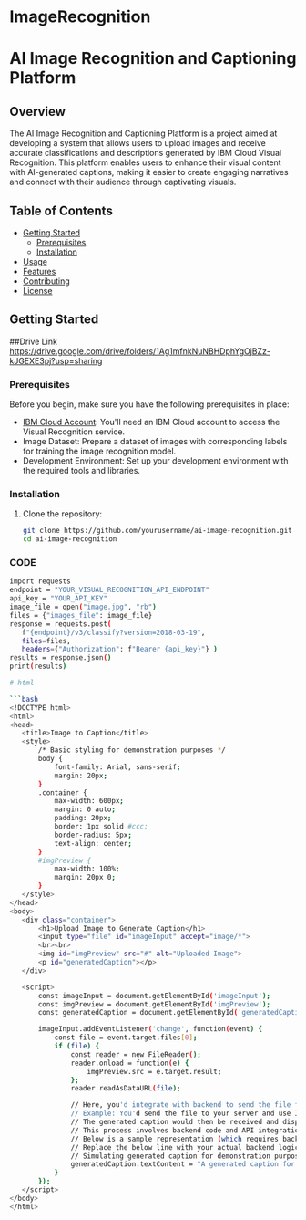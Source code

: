 # ImageRecognition
# AI Image Recognition and Captioning Platform

## Overview

The AI Image Recognition and Captioning Platform is a project aimed at developing a system that allows users to upload images and receive accurate classifications and descriptions generated by IBM Cloud Visual Recognition. This platform enables users to enhance their visual content with AI-generated captions, making it easier to create engaging narratives and connect with their audience through captivating visuals.

## Table of Contents

- [Getting Started](#getting-started)
  - [Prerequisites](#prerequisites)
  - [Installation](#installation)
- [Usage](#usage)
- [Features](#features)
- [Contributing](#contributing)
- [License](#license)

## Getting Started
##Drive Link
https://drive.google.com/drive/folders/1Ag1mfnkNuNBHDphYgOjBZz-kJGEXE3pj?usp=sharing
### Prerequisites

Before you begin, make sure you have the following prerequisites in place:

- [IBM Cloud Account](https://cloud.ibm.com/): You'll need an IBM Cloud account to access the Visual Recognition service.
- Image Dataset: Prepare a dataset of images with corresponding labels for training the image recognition model.
- Development Environment: Set up your development environment with the required tools and libraries.

### Installation

1. Clone the repository:

   ```bash
   git clone https://github.com/yourusername/ai-image-recognition.git
   cd ai-image-recognition
### CODE
 ```bash
import requests
endpoint = "YOUR_VISUAL_RECOGNITION_API_ENDPOINT"
api_key = "YOUR_API_KEY"
image_file = open("image.jpg", "rb")
files = {"images_file": image_file}
response = requests.post(
    f"{endpoint}/v3/classify?version=2018-03-19",
    files=files,
    headers={"Authorization": f"Bearer {api_key}"} )
results = response.json()
print(results)

# html

 ```bash
<!DOCTYPE html>
<html>
<head>
    <title>Image to Caption</title>
    <style>
        /* Basic styling for demonstration purposes */
        body {
            font-family: Arial, sans-serif;
            margin: 20px;
        }
        .container {
            max-width: 600px;
            margin: 0 auto;
            padding: 20px;
            border: 1px solid #ccc;
            border-radius: 5px;
            text-align: center;
        }
        #imgPreview {
            max-width: 100%;
            margin: 20px 0;
        }
    </style>
</head>
<body>
    <div class="container">
        <h1>Upload Image to Generate Caption</h1>
        <input type="file" id="imageInput" accept="image/*">
        <br><br>
        <img id="imgPreview" src="#" alt="Uploaded Image">
        <p id="generatedCaption"></p>
    </div>

    <script>
        const imageInput = document.getElementById('imageInput');
        const imgPreview = document.getElementById('imgPreview');
        const generatedCaption = document.getElementById('generatedCaption');

        imageInput.addEventListener('change', function(event) {
            const file = event.target.files[0];
            if (file) {
                const reader = new FileReader();
                reader.onload = function(e) {
                    imgPreview.src = e.target.result;
                };
                reader.readAsDataURL(file);

                // Here, you'd integrate with backend to send the file for caption generation
                // Example: You'd send the file to your server and use IBM Cloud Visual Recognition or similar services to generate a caption.
                // The generated caption would then be received and displayed on the webpage.
                // This process involves backend code and API integration.
                // Below is a sample representation (which requires backend functionality).
                // Replace the below line with your actual backend logic to handle image upload and caption generation.
                // Simulating generated caption for demonstration purposes.
                generatedCaption.textContent = "A generated caption for the uploaded image.";
            }
        });
    </script>
</body>
</html>
